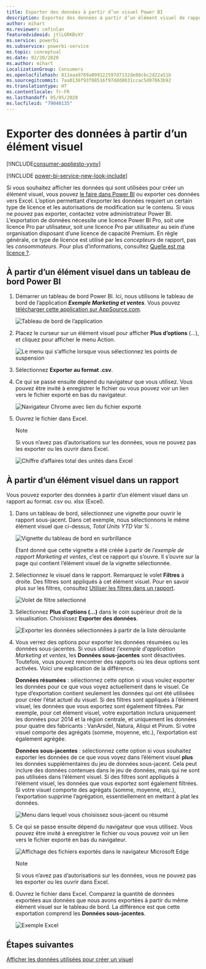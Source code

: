 ```yaml
---
title: Exporter des données à partir d’un visuel Power BI
description: Exportez des données à partir d’un élément visuel de rapport et d’un élément visuel de tableau de bord et affichez-les dans Excel.
author: mihart
ms.reviewer: cmfinlan
featuredvideoid: jtlLGRKBvXY
ms.service: powerbi
ms.subservice: powerbi-service
ms.topic: conceptual
ms.date: 02/20/2020
ms.author: mihart
LocalizationGroup: Consumers
ms.openlocfilehash: 811eaa9769a099122597d7132de80cbc2d22a51b
ms.sourcegitcommit: 7aa0136f93f88516f97ddd8031ccac5d07863b92
ms.translationtype: HT
ms.contentlocale: fr-FR
ms.lasthandoff: 05/05/2020
ms.locfileid: "79040135"
---
```

# <a name="export-data-from-a-visual"></a>Exporter des données à partir d’un élément visuel

[!INCLUDE[consumer-appliesto-yyny](../includes/consumer-appliesto-yyny.md)]

[!INCLUDE [power-bi-service-new-look-include](../includes/power-bi-service-new-look-include.md)]

Si vous souhaitez afficher les données qui sont utilisées pour créer un élément visuel, vous pouvez [le faire dans Power BI](end-user-show-data.md) ou exporter ces données vers Excel. L’option permettant d’exporter les données requiert un certain type de licence et les autorisations de modification sur le contenu. Si vous ne pouvez pas exporter, contactez votre administrateur Power BI. L’exportation de données nécessite une licence Power BI Pro, soit une licence Pro par utilisateur, soit une licence Pro par utilisateur au sein d’une organisation disposant d’une licence de capacité Premium. En règle générale, ce type de licence est utilisé par les *concepteurs* de rapport, pas les *consommateurs*. Pour plus d’informations, consultez [Quelle est ma licence ?](end-user-license.md).


## <a name="from-a-visual-on-a-power-bi-dashboard"></a>À partir d’un élément visuel dans un tableau de bord Power BI

1. Démarrer un tableau de bord Power BI. Ici, nous utilisons le tableau de bord de l’application ***Exemple Marketing et ventes***. Vous pouvez [télécharger cette application sur AppSource.com](https://appsource.microsoft.com/product/power-bi/microsoft-retail-analysis-sample.salesandmarketingsample-preview?flightCodes=e2b06c7a-a438-4d99-9eb6-4324ce87f282).

    ![Tableau de bord de l’application](media/end-user-export/power-bi-dashboards.png)

2. Placez le curseur sur un élément visuel pour afficher **Plus d’options** (...), et cliquez pour afficher le menu Action.

    ![Le menu qui s’affiche lorsque vous sélectionnez les points de suspension](media/end-user-export/power-bi-options-menu.png)

3. Sélectionnez **Exporter au format .csv**.

4. Ce qui se passe ensuite dépend du navigateur que vous utilisez. Vous pouvez être invité à enregistrer le fichier ou vous pouvez voir un lien vers le fichier exporté en bas du navigateur. 

    ![Navigateur Chrome avec lien du fichier exporté](media/end-user-export/power-bi-dashboard-exports.png)

5. Ouvrez le fichier dans Excel. 

    > [!NOTE]
    > Si vous n’avez pas d’autorisations sur les données, vous ne pouvez pas les exporter ou les ouvrir dans Excel.  

    ![Chiffre d’affaires total des unités dans Excel](media/end-user-export/power-bi-excel.png)


## <a name="from-a-visual-in-a-report"></a>À partir d’un élément visuel dans un rapport
Vous pouvez exporter des données à partir d’un élément visuel dans un rapport au format. csv ou. xlsx (Excel). 

1. Dans un tableau de bord, sélectionnez une vignette pour ouvrir le rapport sous-jacent.  Dans cet exemple, nous sélectionnons le même élément visuel que ci-dessus, *Total Units YTD Var %* . 

    ![Vignette du tableau de bord en surbrillance](media/end-user-export/power-bi-export-reports.png)

    Étant donné que cette vignette a été créée à partir de *l’exemple de rapport Marketing et ventes*, c’est ce rapport qui s’ouvre. Il s’ouvre sur la page qui contient l’élément visuel de la vignette sélectionnée. 

2. Sélectionnez le visuel dans le rapport. Remarquez le volet **Filtres** à droite. Des filtres sont appliqués à cet élément visuel. Pour en savoir plus sur les filtres, consultez [Utiliser les filtres dans un rapport](end-user-report-filter.md).

    ![Volet de filtre sélectionné](media/end-user-export/power-bi-export-filter.png)


3. Sélectionnez **Plus d’options (...)** dans le coin supérieur droit de la visualisation. Choisissez **Exporter des données**.

    ![Exporter les données sélectionnées à partir de la liste déroulante](media/end-user-export/power-bi-export-report.png)

4. Vous verrez des options pour exporter les données résumées ou les données sous-jacentes. Si vous utilisez *l’exemple d’application Marketing et ventes*, les **Données sous-jacentes** sont désactivées. Toutefois, vous pouvez rencontrer des rapports où les deux options sont activées. Voici une explication de la différence.

    **Données résumées** : sélectionnez cette option si vous voulez exporter les données pour ce que vous voyez actuellement dans le visuel.  Ce type d’exportation contient seulement les données qui ont été utilisées pour créer l’état actuel du visuel. Si des filtres sont appliqués à l’élément visuel, les données que vous exportez sont également filtrées. Par exemple, pour cet élément visuel, votre exportation inclura uniquement les données pour 2014 et la région centrale, et uniquement les données pour quatre des fabricants : VanArsdel, Natura, Aliqui et Pirum. Si votre visuel comporte des agrégats (somme, moyenne, etc.), l’exportation est également agrégée. 
  

    **Données sous-jacentes** : sélectionnez cette option si vous souhaitez exporter les données de ce que vous voyez dans l’élément visuel **plus** les données supplémentaires du jeu de données sous-jacent.  Cela peut inclure des données contenues dans le jeu de données, mais qui ne sont pas utilisées dans l’élément visuel. Si des filtres sont appliqués à l’élément visuel, les données que vous exportez sont également filtrées.  Si votre visuel comporte des agrégats (somme, moyenne, etc.), l’exportation supprime l’agrégation, essentiellement en mettant à plat les données. 

    ![Menu dans lequel vous choisissez sous-jacent ou résumé](media/end-user-export/power-bi-export-underlying.png)

5. Ce qui se passe ensuite dépend du navigateur que vous utilisez. Vous pouvez être invité à enregistrer le fichier ou vous pouvez voir un lien vers le fichier exporté en bas du navigateur. 

    ![Affichage des fichiers exportés dans le navigateur Microsoft Edge](media/end-user-export/power-bi-export-edge-browser.png)

    > [!NOTE]
    > Si vous n’avez pas d’autorisations sur les données, vous ne pouvez pas les exporter ou les ouvrir dans Excel.  


6. Ouvrez le fichier dans Excel. Comparez la quantité de données exportées aux données que nous avons exportées à partir du même élément visuel sur le tableau de bord. La différence est que cette exportation comprend les **Données sous-jacentes**. 

    ![Exemple Excel](media/end-user-export/power-bi-underlying.png)

## <a name="next-steps"></a>Étapes suivantes

[Afficher les données utilisées pour créer un visuel](end-user-show-data.md)